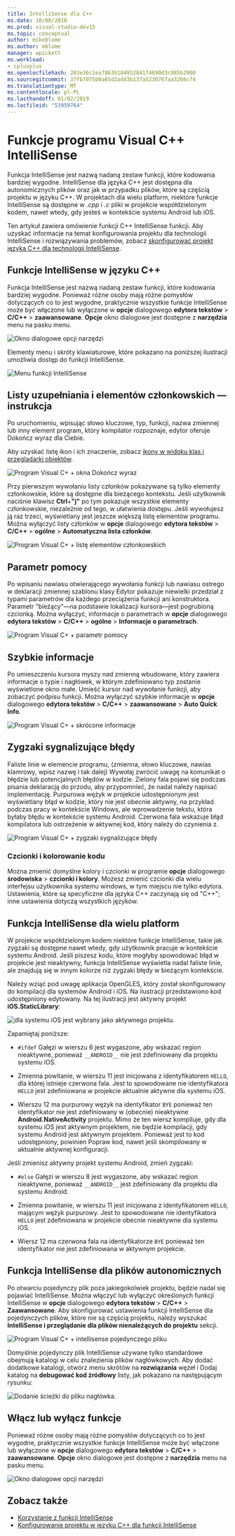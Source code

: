 ```yaml
---
title: IntelliSense dla C++
ms.date: 10/08/2018
ms.prod: visual-studio-dev15
ms.topic: conceptual
author: mikeblome
ms.author: mblome
manager: wpickett
ms.workload:
- cplusplus
ms.openlocfilehash: 203e36c1ea7863b18495284174690d3c985b2900
ms.sourcegitcommit: 37fb7075b0a65d2add3b137a5230767aa3266c74
ms.translationtype: MT
ms.contentlocale: pl-PL
ms.lasthandoff: 01/02/2019
ms.locfileid: "53959764"
---
```

# <a name="visual-c-intellisense-features"></a>Funkcje programu Visual C++ IntelliSense

Funkcja IntelliSense jest nazwą nadaną zestaw funkcji, które kodowania bardziej wygodne. IntelliSense dla języka C++ jest dostępna dla autonomicznych plików oraz jak w przypadku plików, które są częścią projektu w języku C++. W projektach dla wielu platform, niektóre funkcje IntelliSense są dostępne w *.cpp* i *.c* pliki w projekcie współdzielonym kodem, nawet wtedy, gdy jesteś w kontekście systemu Android lub iOS.

Ten artykuł zawiera omówienie funkcji C++ IntelliSense funkcji. Aby uzyskać informacje na temat konfigurowania projektu dla technologii IntelliSense i rozwiązywania problemów, zobacz [skonfigurować projekt języka C++ dla technologii IntelliSense](visual-cpp-intellisense-configuration.md).

## <a name="intellisense-features-in-c"></a>Funkcje IntelliSense w języku C++

Funkcja IntelliSense jest nazwą nadaną zestaw funkcji, które kodowania bardziej wygodne. Ponieważ różne osoby mają różne pomysłów dotyczących co to jest wygodne, praktycznie wszystkie funkcje IntelliSense może być włączone lub wyłączone w **opcje** dialogowego **edytora tekstów**  >  **C/C++** > **zaawansowane**. **Opcje** okno dialogowe jest dostępne z **narzędzia** menu na pasku menu.

![Okno dialogowe opcji narzędzi](../ide/media/sintellisensecpptoolsoptions.PNG)

Elementy menu i skróty klawiaturowe, które pokazano na poniższej ilustracji umożliwia dostęp do funkcji IntelliSense.

![Menu funkcji IntelliSense](../ide/media/vs2015_cpp_intellisense_menu.png)

## <a name="statement-completion-and-member-list"></a>Listy uzupełniania i elementów członkowskich — instrukcja

Po uruchomieniu, wpisując słowo kluczowe, typ, funkcji, nazwa zmiennej lub inny element program, który kompilator rozpoznaje, edytor oferuje Dokończ wyraz dla Ciebie.

Aby uzyskać listę ikon i ich znaczenie, zobacz [ikony w widoku klas i przeglądarki obiektów](../ide/class-view-and-object-browser-icons.md).

![Program Visual C&#43; &#43; okna Dokończ wyraz](../ide/media/vs2015_cpp_complete_word.png)

Przy pierwszym wywołaniu listy członków pokazywane są tylko elementy członkowskie, które są dostępne dla bieżącego kontekstu. Jeśli użytkownik naciśnie klawisz **Ctrl**+**"j"** po tym pokazuje wszystkie elementy członkowskie, niezależnie od tego, w ułatwienia dostępu. Jeśli wywołujesz ją raz trzeci, wyświetlany jest jeszcze większą listę elementów programu. Można wyłączyć listy członków w **opcje** dialogowego **edytora tekstów** > **C/C++** > **ogólne**  >  **Automatyczna lista członków**.

![Program Visual C&#43; &#43; listę elementów członkowskich](../ide/media/vs2015_cpp_list_members.png)

## <a name="parameter-help"></a>Parametr pomocy

Po wpisaniu nawiasu otwierającego wywołania funkcji lub nawiasu ostrego w deklaracji zmiennej szablonu klasy Edytor pokazuje niewielki przedział z typami parametrów dla każdego przeciążenia funkcji ani konstruktora. Parametr "bieżący"&mdash;na podstawie lokalizacji kursora&mdash;jest pogrubioną czcionką. Można wyłączyć, informacje o parametrach w **opcje** dialogowego **edytora tekstów** > **C/C++** > **ogólne**  >  **Informacje o parametrach**.

![Program Visual C&#43; &#43; parametr pomocy](../ide/media/vs_2015_cpp_param_help.png)

## <a name="quick-info"></a>Szybkie informacje

Po umieszczeniu kursora myszy nad zmienną wbudowane, który zawiera informacje o typie i nagłówek, w którym zdefiniowano typ zostanie wyświetlone okno małe. Umieść kursor nad wywołanie funkcji, aby zobaczyć podpisu funkcji. Można wyłączyć szybkie informacje w **opcje** dialogowego **edytora tekstów** > **C/C++** > **zaawansowane**  >  **Auto Quick Info**.

![Program Visual C&#43; &#43; skrócone informacje](../ide/media/vs2015_cpp_quickinfo.png)

## <a name="error-squiggles"></a>Zygzaki sygnalizujące błędy

Faliste linie w elemencie programu, (zmienna, słowo kluczowe, nawias klamrowy, wpisz nazwę i tak dalej) Wywołaj zwrócić uwagę na komunikat o błędzie lub potencjalnych błędów w kodzie. Zielony fala pojawi się podczas pisania deklaracją do przodu, aby przypomnieć, że nadal należy napisać implementację. Purpurowa wężyk w projekcie udostępnionym jest wyświetlany błąd w kodzie, który nie jest obecnie aktywny, na przykład podczas pracy w kontekście Windows, ale wprowadzenie tekstu, która byłaby błędu w kontekście systemu Android. Czerwona fala wskazuje błąd kompilatora lub ostrzeżenie w aktywnej kod, który należy do czynienia z.

![Program Visual C&#43; &#43; zygzaki sygnalizujące błędy](../ide/media/vs2015_cpp_error_quiggles.png)

### <a name="code-colorization-and-fonts"></a>Czcionki i kolorowanie kodu

Można zmienić domyślne kolory i czcionki w programie **opcje** dialogowego **środowiska** > **czcionki i kolory**. Możesz zmienić czcionki dla wielu interfejsu użytkownika systemu windows, w tym miejscu nie tylko edytora. Ustawienia, które są specyficzne dla języka C++ zaczynają się od "C++"; inne ustawienia dotyczą wszystkich języków.

## <a name="cross-platform-intellisense"></a>Funkcja IntelliSense dla wielu platform

W projekcie współdzielonym kodem niektóre funkcje IntelliSense, takie jak zygzaki są dostępne nawet wtedy, gdy użytkownik pracuje w kontekście systemu Android. Jeśli piszesz kodu, które mogłyby spowodować błąd w projekcie jest nieaktywny, funkcja IntelliSense wyświetla nadal faliste linie, ale znajdują się w innym kolorze niż zygzaki błędy w bieżącym kontekście.

Należy wziąć pod uwagę aplikacja OpenGLES, który został skonfigurowany do kompilacji dla systemów Android i iOS. Na ilustracji przedstawiono kod udostępniony edytowany. Na tej ilustracji jest aktywny projekt **iOS.StaticLibrary**:

![dla systemu iOS jest wybrany jako aktywnego projektu.](../ide/media/intellisensecppcrossplatform2.png)

Zapamiętaj poniższe:

- `#ifdef` Gałęzi w wierszu 6 jest wygaszone, aby wskazać region nieaktywne, ponieważ `__ANDROID__` nie jest zdefiniowany dla projektu systemu iOS.

- Zmienna powitanie, w wierszu 11 jest inicjowana z identyfikatorem `HELLO`, dla której istnieje czerwona fala. Jest to spowodowane nie identyfikatora `HELLO` jest zdefiniowana w projekcie aktualnie aktywne dla systemu iOS.

- Wierszu 12 ma purpurowy wężyk na identyfikator `BYE` ponieważ ten identyfikator nie jest zdefiniowany w (obecnie) nieaktywne **Android.NativeActivity** projektu. Mimo że ten wiersz kompiluje, gdy dla systemu iOS jest aktywnym projektem, nie będzie kompilacji, gdy systemu Android jest aktywnym projektem. Ponieważ jest to kod udostępniony, powinien Popraw kod, nawet jeśli skompilowany w aktualnie aktywnej konfiguracji.

Jeśli zmienisz aktywny projekt systemu Android, zmień zygzaki:

- `#else` Gałęzi w wierszu 8 jest wygaszone, aby wskazać region nieaktywne, ponieważ `__ANDROID__` jest zdefiniowany dla projektu dla systemu Android.

- Zmienna powitanie, w wierszu 11 jest inicjowana z identyfikatorem `HELLO`, mającym wężyk purpurowy. Jest to spowodowane nie identyfikatora `HELLO` jest zdefiniowana w projekcie obecnie nieaktywne dla systemu iOS.

- Wiersz 12 ma czerwona fala na identyfikatorze `BYE` ponieważ ten identyfikator nie jest zdefiniowana w aktywnym projekcie.

## <a name="intellisense-for-stand-alone-files"></a>Funkcja IntelliSense dla plików autonomicznych

Po otwarciu pojedynczy plik poza jakiegokolwiek projektu, będzie nadal się pojawiać IntelliSense. Można włączyć lub wyłączyć określonych funkcji IntelliSense w **opcje** dialogowego **edytora tekstów** > **C/C++**  >  **Zaawansowane**. Aby skonfigurować ustawienia funkcji IntelliSense dla pojedynczych plików, które nie są częścią projektu, należy wyszukać **IntelliSense i przeglądanie dla plików nienależących do projektu** sekcji.

![Program Visual C&#43; &#43; intellisense pojedynczego pliku](../ide/media/vs2015_cpp_single_file_intellisense.png)

Domyślnie pojedynczy plik IntelliSense używane tylko standardowe obejmują katalogi w celu znalezienia plików nagłówkowych. Aby dodać dodatkowe katalogi, otwórz menu skrótów na **rozwiązania** węzeł i Dodaj katalog na **debugować kod źródłowy** listy, jak pokazano na następującym rysunku:

![Dodanie ścieżki do pliku nagłówka.](../ide/media/intellisensedebugyourcode.jpg)

## <a name="enable-or-disable-features"></a>Włącz lub wyłącz funkcje

Ponieważ różne osoby mają różne pomysłów dotyczących co to jest wygodne, praktycznie wszystkie funkcje IntelliSense może być włączone lub wyłączone w **opcje** dialogowego **edytora tekstów**  >  **C/C++** > **zaawansowane**. **Opcje** okno dialogowe jest dostępne z **narzędzia** menu na pasku menu.

![Okno dialogowe opcji narzędzi](../ide/media/sintellisensecpptoolsoptions.PNG)

## <a name="see-also"></a>Zobacz także

- [Korzystanie z funkcji IntelliSense](../ide/using-intellisense.md)
- [Konfigurowanie projektu w języku C++ dla funkcji IntelliSense](visual-cpp-intellisense-configuration.md)
